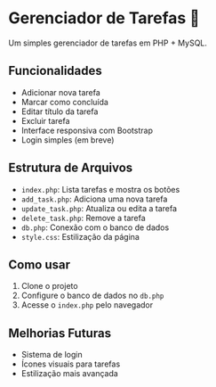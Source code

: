 ﻿# Gerenciador de Tarefas 📝

Um simples gerenciador de tarefas em PHP + MySQL.

## Funcionalidades

- Adicionar nova tarefa
- Marcar como concluída
- Editar título da tarefa
- Excluir tarefa
- Interface responsiva com Bootstrap
- Login simples (em breve)

## Estrutura de Arquivos

- `index.php`: Lista tarefas e mostra os botões
- `add_task.php`: Adiciona uma nova tarefa
- `update_task.php`: Atualiza ou edita a tarefa
- `delete_task.php`: Remove a tarefa
- `db.php`: Conexão com o banco de dados
- `style.css`: Estilização da página

## Como usar

1. Clone o projeto
2. Configure o banco de dados no `db.php`
3. Acesse o `index.php` pelo navegador

## Melhorias Futuras

- Sistema de login
- Ícones visuais para tarefas
- Estilização mais avançada
